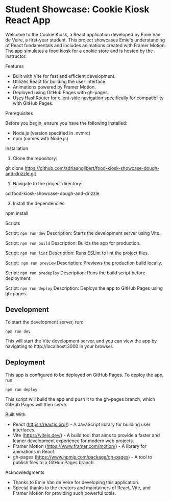 # Student Showcase: Cookie Kiosk React App

Welcome to the Cookie Kiosk, a React application developed by Emie Van de Veire, a first-year student. This project showcases Emie's understanding of React fundamentals and includes animations created with Framer Motion. The app simulates a food kiosk for a cookie store and is hosted by the instructor.

Features

- Built with Vite for fast and efficient development.
- Utilizes React for building the user interface.
- Animations powered by Framer Motion.
- Deployed using GitHub Pages with gh-pages.
- Uses HashRouter for client-side navigation specifically for compatibility with GitHub Pages.

Prerequisites

Before you begin, ensure you have the following installed:

- Node.js (version specified in .nvmrc)
- npm (comes with Node.js)

Installation

1. Clone the repository:

git clone https://github.com/adriaanglibert/food-kiosk-showcase-dough-and-drizzle.git

1. Navigate to the project directory:

cd food-kiosk-showcase-dough-and-drizzle

3. Install the dependencies:

npm install

Scripts

Script: `npm run dev`
Description: Starts the development server using Vite.

Script: `npm run build`
Description: Builds the app for production.

Script: `npm run lint`
Description: Runs ESLint to lint the project files.

Script:` npm run preview`
Description: Previews the production build locally.

Script: `npm run predeploy`
Description: Runs the build script before deployment.

Script: `npm run deploy`
Description: Deploys the app to GitHub Pages using gh-pages.

## Development

To start the development server, run:

`npm run dev`

This will start the Vite development server, and you can view the app by navigating to http://localhost:3000 in your browser.

## Deployment

This app is configured to be deployed on GitHub Pages. To deploy the app, run:

`npm run deploy`

This script will build the app and push it to the gh-pages branch, which GitHub Pages will then serve.

Built With

- React (https://reactjs.org/) - A JavaScript library for building user interfaces.
- Vite (https://vitejs.dev/) - A build tool that aims to provide a faster and leaner development experience for modern web projects.
- Framer Motion (https://www.framer.com/motion/) - A library for animations in React.
- gh-pages (https://www.npmjs.com/package/gh-pages) - A tool to publish files to a GitHub Pages branch.

Acknowledgments

- Thanks to Emie Van de Veire for developing this application.
- Special thanks to the creators and maintainers of React, Vite, and Framer Motion for providing such powerful tools.
